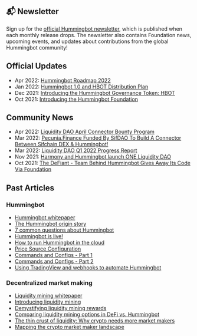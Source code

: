 ## 📬 Newsletter

Sign up for the [official Hummingbot newsletter](https://hummingbot.substack.com/), which is published when each monthly release drops. The newsletter also contains Foundation news, upcoming events, and updates about contributions from the global Hummingbot community!

## Official Updates

* Apr 2022: [Hummingbot Roadmap 2022](./roadmap-2022)
* Jan 2022: [Hummingbot 1.0 and HBOT Distribution Plan](./hummingbot-1-0)
* Dec 2021: [Introducing the Hummingbot Governance Token: HBOT](./hbot)
* Oct 2021: [Introducing the Hummingbot Foundation](./foundation)

## Community News

* Apr 2022: [Liquidity DAO April Connector Bounty Program](https://talk.harmony.one/t/liquidity-dao-april-connectors-bounty-program/16599)
* Mar 2022: [Pecunia.Finance Funded By SifDAO To Build A Connector Between Sifchain DEX & Hummingbot!](https://medium.com/@pecuniafinancedao/pecunia-finance-funded-by-sifdao-to-build-a-connector-between-sifchain-dex-hummingbot-b2845f843682)
* Mar 2022: [Liquidity DAO Q1 2022 Progress Report](https://talk.harmony.one/t/liquidity-dao-q1-2022-term-1-progress-report/15179/4)
* Nov 2021: [Harmony and Hummingbot launch ONE Liquidity DAO](https://medium.com/harmony-one/harmony-and-hummingbot-launch-liquidity-dao-fef96b761c8f)
* Oct 2021: [The DeFiant - Team Behind Hummingbot Gives Away Its Code Via Foundation](https://thedefiant.io/coin-alpha-hummingbot-foundation/)

## Past Articles

### Hummingbot

* [Hummingbot whitepaper](https://hummingbot.io/hummingbot.pdf)
* [The Hummingbot origin story](https://hummingbot.io/blog/2019-03-from-hedge-fund-to-market-making-bot)
* [7 common questions about Hummingbot](https://hummingbot.io/blog/2019-03-7-hummingbot-questions/)
* [Hummingbot is live!](https://hummingbot.io/blog/2019-04-announcing-hummingbot)
* [How to run Hummingbot in the cloud](https://hummingbot.io/blog/2019-06-cloud-providers)
* [Price Source Configuration](https://hummingbot.io/blog/2020-11-commands-and-config-price-source)
* [Commands and Configs - Part 1](https://hummingbot.io/blog/2020-11-commands-and-configs-part1)
* [Commands and Configs - Part 2](https://hummingbot.io/blog/2020-11-commands-and-configs-part2)
* [Using TradingView and webhooks to automate Hummingbot](https://hummingbot.io/blog/2021-01-automate-tradingview-for-hummingbot)

### Decentralized market making

* [Liquidity mining whitepaper](https://hummingbot.io/liquidity-mining.pdf)
* [Introducing liquidity mining](https://hummingbot.io/blog/2019-11-liquidity-mining)
* [Demystifying liquidity mining rewards](https://hummingbot.io/blog/2019-12-liquidity-mining-rewards)
* [Comparing liquidity mining options in DeFi vs. Hummingbot](https://hummingbot.io/blog/2020-08-liquidity-mining-hummingbot-vs-defi)
* [The thin crust of liquidity: Why crypto needs more market makers](https://hummingbot.io/blog/2019-01-thin-crust-of-liquidity)
* [Mapping the crypto market maker landscape](https://hummingbot.io/blog/2020-02-crypto-market-marker-list)

